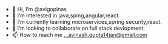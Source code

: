 - 👋 Hi, I’m @avigopinas
- 👀 I’m interested in java,sping,angular,react.
- 🌱 I’m currently learning microservices,spring security,react.
- 💞️ I’m looking to collaborate on full stack devlopment.
- 📫 How to reach me ...avinash.gupta14jan@gmail.com

<!---
avigopinas/avigopinas is a ✨ special ✨ repository because its `README.md` (this file) appears on your GitHub profile.
You can click the Preview link to take a look at your changes.
--->
